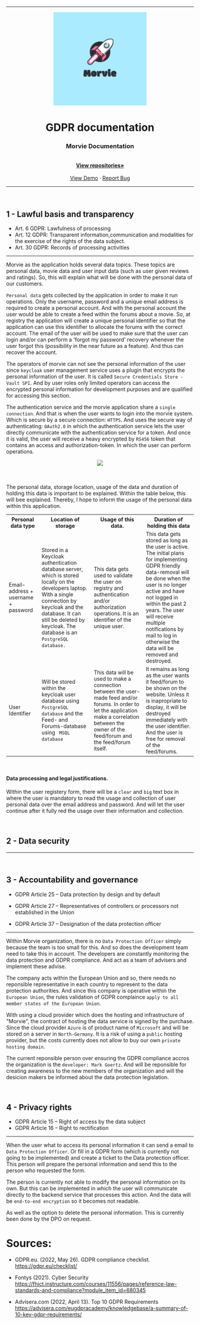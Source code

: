 
---

<a name="readme-top"></a>

<!-- PROJECT LOGO -->


<div align="center">
  <a>
    <img src="https://raw.githubusercontent.com/Morvie/Documentation/main/img/logo.png" alt="Logo" width="250" height="250">
  </a>

  <h1 align="center">GDPR documentation</h1>
  <h3 align="center">Morvie Documentation</h3>

  <p align="center">
    <br />
    <a href="https://github.com/orgs/Morvie/repositories"><strong>View repositories»</strong></a>
    <br />
    <br />
    <a href="">View Demo</a>
    ·
    <a href="https://github.com/Morvie/Documentation/issues">Report Bug</a>
  </p>
</div>

---

&nbsp;
&nbsp;


## 1 - Lawful basis and transparency

* Art. 6 GDPR: Lawfulness of processing
* Art. 12 GDPR: Transparent information,communication and modalities for the exercise of the rights of the data subject.
* Art. 30 GDPR: Records of processing activities

---

Morvie as the application holds several data topics. These topics are personal data, movie data and user input data (such as user given reviews and ratings). So, this will explain what will be done with the personal data of our customers.

`Personal data` gets collected by the application in order to make it run operations. Only the username, password and a unique email address is required to create a personal account. And with the personal account the user would be able to create a feed within the forums about a movie. So, at registry the application will create a unique personal identifier so that the application can use this identifier to allocate the forums with the correct account. The email of the user will be used to make sure that the user can login and/or can perform a 'forgot my password' recovery whenever the user forgot this (possibility in the near future as a feature). And thus can recover the account. 

The operators of morvie can not see the personal information of the user since `keycloak` user management service uses a plugin that encrypts the personal information of the user. It is called `Secure Credentials Store - Vault SPI`. And by user roles only limited operators can access the encrypted personal information for development purposes and are qualified for accessing this section. 

The authentication service and the morvie application share a `single connection`. And that is when the user wants to login into the morvie system. Which is secure by a secure connection: `HTTPS`. And uses the secure way of authenticating: `OAuth2.0` in which the authentication service lets the user directly communicate with the authentication service for a token. And once it is valid, the user will receive a heavy encrypted by `RS456` token that contains an access and authorization-token. In which the user can perform operations. 

<div align = center>
    <img src = "https://miro.medium.com/max/808/1*1McvnvrW6wh37ECYpmTSxw.png">
</div>

&nbsp;
&nbsp;

The personal data, storage location, usage of the data and duration of holding this data is important to be explained. Within the table below, this will bee explained. Thereby, I hope to inform the usage of the personal data within this application.

<table align = center>
  <tr>
    <th width="200">
        Personal data type
    </th>
    <th width="600">
        Location of storage
    </th>
    <th width="600">
        Usage of this data.
    </th>
    <th width="600">
        Duration of holding this data
    </th>
  </tr>
  <tr>
    <td>
       Email-address + username + password
    </td>
    <td>
        Stored in a Keycloak authentication database server, which is stored locally on the developers laptop. With a single connection by keycloak and the database. It can still be deleted by keycloak.
        The database is an <code>PostgreSQL database.</code>
    </td> 
    <td>
        This data gets used to validate the user on registry and authentication and/or authorization operations. It is an identifier of the unique user.
    </td> 
    <td>
        This data gets stored as long as the user is active. The initial plans for implementing GDPR friendly data-removal will be done when the user is no longer active and have not logged in  within the past 2 years. The user will receive multiple notifications by mail to log in otherwise the data will be removed and destroyed.
    </td> 
  </tr>
  <tr>
    <td>
       User Identifier
    </td>
    <td>
        Will be stored within the keycloak user database using <code>PostgreSQL database</code> and the Feed- and Forums-database using <code> MSQL database</code>
    </td> 
    <td>
      This data will be used to make a connection between the user-made feed and/or forums. In order to let the application make a correlation between the owner of the feed/forum and the feed/forum itself.
    </td> 
    <td>
      It remains as long as the user wants it feed/forum to be shown on the website. Unless it is inapropriate to display, it will be destroyed immediately with the user identifier. And the user is free for removal of the feed/forums.
    </td> 
  </tr>
  

</table>


&nbsp;

#### Data processing and legal justifications.

Within the user registery form, there will be a `clear` and `big` text box in where the user is mandatory to read the usage and collection of user personal data over the email address and password. And will let the user continue after it fully red the usage over their information and collection. 

&nbsp;
&nbsp;

## 2 - Data security


---

&nbsp;
&nbsp;

## 3 - Accountability and governance

* GDPR Article 25 – Data protection by design and by default

* GDPR Article 27 – Representatives of controllers or processors not established in the Union

* GDPR Article 37 – Designation of the data protection officer
---

Within Morvie organization, there is no `Data Protection Officer` simply because the team is too small for this. And so does the development team need to take this in account. The developers are constantly monitoring the data protection and GDPR compliance. And act as a team of advisers and implement these advise.

The company acts within the European Union and so, there needs no reponsible representative in each country to represent to the data protection authorities. And since this company is operative within the `European Union`, the rules validation of GDPR complaince `apply to all member states of the European Union`.

With using a cloud provider which does the hosting and infrastructure of "Morvie", the contract of hosting the data service is signed by the purchase. Since the cloud provider `Azure` is of product name of  `Microsoft` and will be stored on a server in `North-Germany`. It is a risk of using a `public` hosting provider, but the costs currently does not allow to buy our own `private hosting domain`. 

The current reponsible person over ensuring the GDPR compliance accros the organization is the `developer: Mark Goertz`. And will be reponsible for creating awareness to the new members of the organization and will the desicion makers be informed about the data protection legislation.

&nbsp;
&nbsp;

## 4 - Privacy rights

* GDPR Article 15 – Right of access by the data subject
* GDPR Article 16 – Right to rectification
---

When the user what to access its personal information it can send a email to `Data Protection Officer`. Or fill in a GDPR form (which is currently not going to be implemented) and create a ticket to the Data protection officer. This person will prepare the personal information and send this to the person who requested the form.

The person is currently not able to modify the personal information on its own. But this can be implemented in which the user will communicate directly to the backend service that processes this action. And the data will be `end-to-end encryption` so it becomes not readable.

As well as the option to delete the personal information. This is currently been done by the DPO on request.

# Sources:

- GDPR.eu. (2022, May 26). GDPR compliance checklist. https://gdpr.eu/checklist/

- Fontys (2021). Cyber Security https://fhict.instructure.com/courses/11556/pages/reference-law-standards-and-compliance?module_item_id=680345

- Advisera.com (2022, April 13). Top 10 GDPR Requirements https://advisera.com/eugdpracademy/knowledgebase/a-summary-of-10-key-gdpr-requirements/
